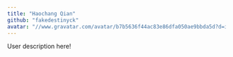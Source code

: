 ```yaml
---
title: "Haochang Qian"
github: "fakedestinyck"
avatar: "//www.gravatar.com/avatar/b7b5636f44ac83e86dfa050ae9bbda5d?d=identicon"
---
```


User description here!
